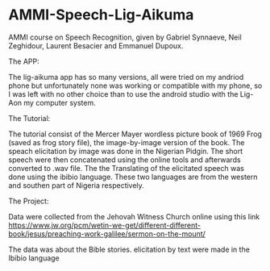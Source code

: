 # AMMI-Speech-Lig-Aikuma
AMMI course on Speech Recognition, given by Gabriel Synnaeve, Neil Zeghidour, Laurent Besacier and Emmanuel Dupoux.

The APP:

The lig-aikuma app has so many versions, all were tried on my andriod phone but unfortunately none was working or compatible with my phone, so I was left with no other choice than to use the android studio with the Lig-Aon my computer system. 

The Tutorial:

The tutorial consist of the Mercer Mayer wordless picture book of 1969 Frog (saved as frog story file), the image-by-image version of the book. The speach elicitation by image was done in the Nigerian Pidgin. The short speech were then concatenated using the online tools and afterwards converted to .wav file. The the Translating of the elicitated speech was done using the ibibio language. These two languages are from the western and southen part of Nigeria respectively. 

The Project:

Data were collected from the Jehovah Witness Church online using this link https://www.jw.org/pcm/wetin-we-get/different-different-book/jesus/preaching-work-galilee/sermon-on-the-mount/

The data was about the Bible stories. elicitation by text were made in the Ibibio language
